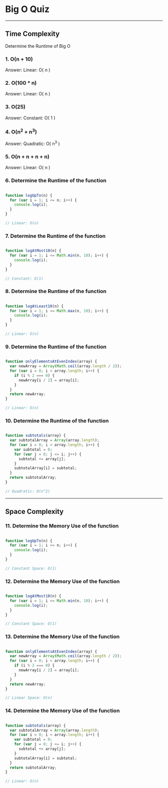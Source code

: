 # Big O Quiz

---

## Time Complexity

Determine the Runtime of Big O

### 1. O(n + 10)

Answer: Linear: O( n )

### 2. O(100 * n)

Answer: Linear: O( n )

### 3. O(25)

Answer: Constant: O( 1 )

### 4. O(n<sup>2</sup> + n<sup>3</sup>)

Answer: Quadratic: O( n<sup>3</sup> )

### 5. O(n + n + n + n)

Answer: Linear: O( n )

### 6. Determine the Runtime of the function

```js

function logUpTo(n) {
  for (var i = 1; i <= n; i++) {
    console.log(i);
  }
}

// Linear: O(n)
```

### 7. Determine the Runtime of the function

```js

function logAtMost10(n) {
  for (var i = 1; i <= Math.min(n, 10); i++) {
    console.log(i);
  }
}

// Constant: O(1)
```

### 8. Determine the Runtime of the function

```js

function logAtLeast10(n) {
  for (var i = 1; i <= Math.max(n, 10); i++) {
    console.log(i);
  }
}

// Linear: O(n)
```

### 9. Determine the Runtime of the function

```js

function onlyElementsAtEvenIndex(array) {
  var newArray = Array(Math.ceil(array.length / 2));
  for (var i = 0; i < array.length; i++) {
    if (i % 2 === 0) {
      newArray[i / 2] = array[i];
    }
  }
  return newArray;
}

// Linear: O(n)
```

### 10. Determine the Runtime of the function

```js

function subtotals(array) {
  var subtotalArray = Array(array.length);
  for (var i = 0; i < array.length; i++) {
    var subtotal = 0;
    for (var j = 0; j <= i; j++) {
      subtotal += array[j];
    }
    subtotalArray[i] = subtotal;
  }
  return subtotalArray;
}

// Quadratic: O(n^2)
```

---

## Space Complexity

### 11. Determine the Memory Use of the function

```js

function logUpTo(n) {
  for (var i = 1; i <= n; i++) {
    console.log(i);
  }
}

// Constant Space: O(1)
```

### 12. Determine the Memory Use of the function

```js

function logAtMost10(n) {
  for (var i = 1; i <= Math.min(n, 10); i++) {
    console.log(i);
  }
}

// Constant Space: O(1)
```

### 13. Determine the Memory Use of the function

```js

function onlyElementsAtEvenIndex(array) {
  var newArray = Array(Math.ceil(array.length / 2));
  for (var i = 0; i < array.length; i++) {
    if (i % 2 === 0) {
      newArray[i / 2] = array[i];
    }
  }
  return newArray;
}

// Linear Space: O(n)
```

### 14. Determine the Memory Use of the function

```js

function subtotals(array) {
  var subtotalArray = Array(array.length);
  for (var i = 0; i < array.length; i++) {
    var subtotal = 0;
    for (var j = 0; j <= i; j++) {
      subtotal += array[j];
    }
    subtotalArray[i] = subtotal;
  }
  return subtotalArray;
}

// Linear: O(n)
```
